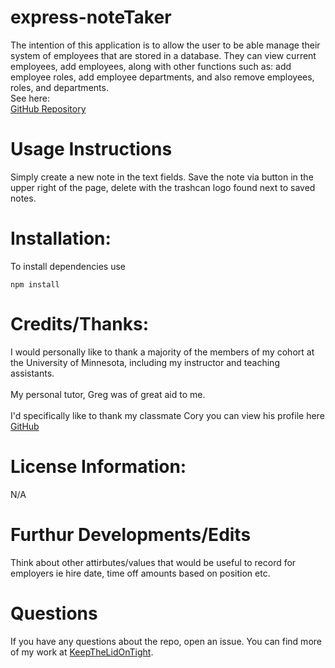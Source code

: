 # express-noteTaker
The intention of this application is to allow the user to be able manage their system of employees that are stored in a database. They can view current employees, add employees, along with other functions such as: add employee roles, add employee departments, and also remove employees, roles, and departments.
<br>
See here:
<br>
[GitHub Repository](https://github.com/KeepTheLidOnTight/employeeTracker)
# Usage Instructions
Simply create a new note in the text fields. Save the note via button in the upper right of the page, delete with the trashcan logo found next to saved notes.

# Installation:
To install dependencies use
```
npm install 
```

# Credits/Thanks:
I would personally like to thank a majority of the members of my cohort at the University of Minnesota, including my instructor and teaching assistants.
<br>
<br>
My personal tutor, Greg was of great aid to me.
<br>
<br>
I'd specifically like to thank my classmate Cory you can view his profile here [GitHub](https://github.com/coryjquirk) 

# License Information: 
N/A

# Furthur Developments/Edits
Think about other attirbutes/values that would be useful to record for employers ie hire date, time off amounts based on position etc.

# Questions 
If you have any questions about the repo, open an issue. You can find more of my work at [KeepTheLidOnTight](https://github.com/KeepTheLidOnTight/).